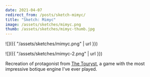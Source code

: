 ```yaml
---
date: 2021-04-07
redirect_from: /posts/sketch-mimyc/
title: "Sketch: Mimyc"
image: /assets/sketches/mimyc.png
thumb: /assets/sketches/mimyc-thumb.jpg
---
```


![]({{ "/assets/sketches/mimyc.png" | url }})

<div class="mt4"></div>

![]({{ "/assets/sketches/mimyc-2.png" | url }})

<div class="mt4"></div>

Recreation of protagonist from [The Touryst](http://thetouryst.shinen.com/), a game with the most impressive botique engine I've ever played.

<div class="mt4"></div>

